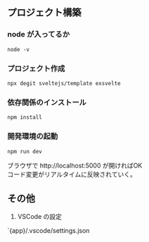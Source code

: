 ## プロジェクト構築

### node が入ってるか 

```
node -v
```

### プロジェクト作成

```
npx degit sveltejs/template exsvelte
```

### 依存関係のインストール

```
npm install
```

### 開発環境の起動

```
npm run dev
```

ブラウザで http://localhost:5000 が開ければOK  
コード変更がリアルタイムに反映されていく。


## その他

1. VSCode の設定

`{app}/.vscode/settings.json
